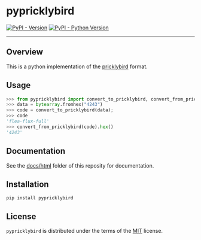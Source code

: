 # pypricklybird

[![PyPI - Version](https://img.shields.io/pypi/v/pypricklybird.svg)](https://pypi.org/project/pypricklybird)
[![PyPI - Python Version](https://img.shields.io/pypi/pyversions/pypricklybird.svg)](https://pypi.org/project/pypricklybird)

-----

## Overview 
This is a python implementation of the [pricklybird](https://github.com/ndornseif/pricklybird) format.

## Usage
```python
>>> from pypricklybird import convert_to_pricklybird, convert_from_pricklybird
>>> data = bytearray.fromhex("4243")
>>> code = convert_to_pricklybird(data);
>>> code
'flea-flux-full'
>>> convert_from_pricklybird(code).hex()
'4243'
```

## Documentation
See the [docs/html](docs/html) folder of this reposity for documentation.

## Installation

```console
pip install pypricklybird
```

## License

`pypricklybird` is distributed under the terms of the [MIT](https://spdx.org/licenses/MIT.html) license.
